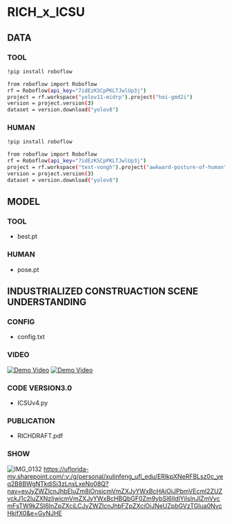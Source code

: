 # RICH_x_ICSU

## DATA

### TOOL

```bash
!pip install roboflow

from roboflow import Roboflow
rf = Roboflow(api_key="7idEzKSCpPKLTJwlUp3j")
project = rf.workspace("yolov11-midrp").project("hoi-gmd2i")
version = project.version(3)
dataset = version.download("yolov8")
```

### HUMAN

```bash
!pip install roboflow

from roboflow import Roboflow
rf = Roboflow(api_key="7idEzKSCpPKLTJwlUp3j")
project = rf.workspace("test-vongh").project("awkward-posture-of-human")
version = project.version(3)
dataset = version.download("yolov8")
```
## MODEL

### TOOL
- best.pt

### HUMAN
- pose.pt

## INDUSTRIALIZED CONSTRUACTION SCENE UNDERSTANDING

### CONFIG
- config.txt

### VIDEO
[![Demo Video](https://img.youtube.com/vi/blKOrb_HNVc/0.jpg)](https://www.youtube.com/watch?v=blKOrb_HNVc)
[![Demo Video](https://img.youtube.com/vi/HnkFMYtl7_g/0.jpg)](https://www.youtube.com/watch?v=HnkFMYtl7_g)

### CODE VERSION3.0
- ICSUv4.py

### PUBLICATION
- RICHDRAFT.pdf

### SHOW
![IMG_0132](https://github.com/user-attachments/assets/31641e68-23e0-4f8a-8fcf-e46669660d01)
https://uflorida-my.sharepoint.com/:v:/g/personal/xulinfeng_ufl_edu/ERlkpXNeRFBLsz0c_yeq2B8BWgNTkdiSj3zLnxLxeNo08Q?nav=eyJyZWZlcnJhbEluZm8iOnsicmVmZXJyYWxBcHAiOiJPbmVEcml2ZUZvckJ1c2luZXNzIiwicmVmZXJyYWxBcHBQbGF0Zm9ybSI6IldlYiIsInJlZmVycmFsTW9kZSI6InZpZXciLCJyZWZlcnJhbFZpZXciOiJNeUZpbGVzTGlua0NvcHkifX0&e=GyNJHE
